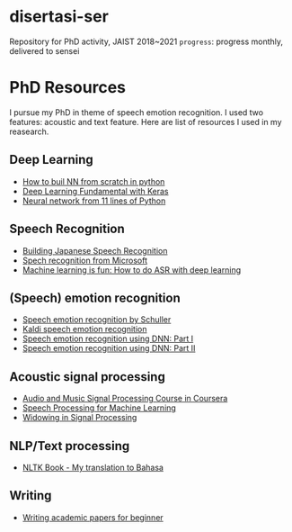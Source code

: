 # disertasi-ser
Repository for PhD activity, JAIST 2018~2021
`progress`: progress monthly, delivered to sensei

# PhD Resources
I pursue my PhD in theme of speech emotion recognition. I used two features: acoustic and text feature. 
Here are list of resources I used in my reasearch.

## Deep Learning
- [How to buil NN from scratch in python](https://towardsdatascience.com/how-to-build-your-own-neural-network-from-scratch-in-python-68998a08e4f6)
- [Deep Learning Fundamental with Keras](https://courses.edx.org/courses/course-v1:IBM+DL0101EN+3T2018/course/)
- [Neural network from 11 lines of Python](https://iamtrask.github.io/2015/07/12/basic-python-network/)

## Speech Recognition
- [Building Japanese Speech Recognition](https://medium.com/@kouohhashi/speech-recognition-for-japanese-87a6c4fdd714)
- [Spech recognition from Microsoft](https://courses.edx.org/courses/course-v1:Microsoft+DEV287x+1T2019/course/)
- [Machine learning is fun: How to do ASR with deep learning](https://medium.com/@ageitgey/machine-learning-is-fun-part-6-how-to-do-speech-recognition-with-deep-learning-28293c162f7a)

## (Speech) emotion recognition
- [Speech emotion recognition by Schuller](https://cacm.acm.org/magazines/2018/5/227191-speech-emotion-recognition/fulltext)
- [Kaldi speech emotion recognition](https://gogyzzz.github.io/2017/03/01/emotion-recognition-using-GMMHMM-in-kaldi.html)
- [Speech emotion recognition using DNN: Part I](https://medium.com/@raihanh93/speech-emotion-recognition-using-deep-neural-network-part-i-68edb5921229)
- [Speech emotion recognition using DNN: Part II](https://medium.com/@raihanh93/speech-emotion-recognition-using-deep-neural-network-part-ii-4189273f3e2a)

## Acoustic signal processing
- [Audio and Music Signal Processing Course in Coursera](https://courses.edx.org/courses/course-v1:Microsoft+DEV287x+1T2019/course/)
- [Speech Processing for Machine Learning](https://haythamfayek.com/2016/04/21/speech-processing-for-machine-learning.html)
- [Widowing in Signal Processing](https://flothesof.github.io/FFT-window-properties-frequency-analysis.html)

## NLP/Text processing
- [NLTK Book - My translation to Bahasa](https://bagustris.github.io/nlp-python/)

## Writing
- [Writing academic papers for beginner](https://academic.oup.com/intqhc/article/16/3/191/1814554)
